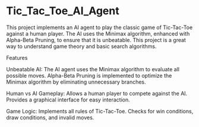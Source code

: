 # Tic_Tac_Toe_AI_Agent

This project implements an AI agent to play the classic game of Tic-Tac-Toe against a human player. The AI uses the Minimax algorithm, enhanced with Alpha-Beta Pruning, to ensure that it is unbeatable. This project is a great way to understand game theory and basic search algorithms.

Features

Unbeatable AI:
The AI agent uses the Minimax algorithm to evaluate all possible moves.
Alpha-Beta Pruning is implemented to optimize the Minimax algorithm by eliminating unnecessary branches.


Human vs AI Gameplay:
Allows a human player to compete against the AI.
Provides a graphical interface for easy interaction.


Game Logic:
Implements all rules of Tic-Tac-Toe.
Checks for win conditions, draw conditions, and invalid moves.


